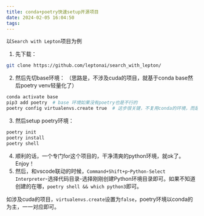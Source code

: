 ```yaml
---
title: conda+poetry快速setup开源项目
date: 2024-02-05 16:04:50
tags:
---
```


以`Search with Lepton`项目为例
1. 先下载：
  ```bash
  git clone https://github.com/leptonai/search_with_lepton/
  ```
2. 然后先切base环境：
  （思路是，不涉及cuda的项目，就基于conda base然后poetry venv轻量化了）  
  ```bash
  conda activate base
  pip3 add poetry  # base 环境如果没有poetry也是不行的
  poetry config virtualenvs.create true  # 这步很关键，不复用conda的环境，而是新建venv
  ```
3. 然后setup poetry环境： 
  ```bash
  poetry init
  poetry install
  poetry shell
  ```
4. 顺利的话，一个专门for这个项目的，干净清爽的python环境，就ok了。Enjoy！
5. 然后，和vscode联动的时候，`Command+Shift+p`-`Python-Select Interpreter`-选择代码目录-选择刚刚创建Python环境目录即可。如果不知道创建的在哪，`poetry shell && which python3`即可。

如涉及cuda的项目，`virtualenvs.create`设置为`false`，poetry环境以conda的为主，一一对应即可。